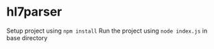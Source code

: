 # hl7parser
Setup project using `npm install`
Run the project using `node index.js` in base directory
